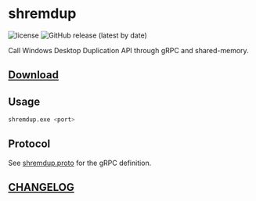 # shremdup

![license](https://img.shields.io/github/license/DiscreteTom/shremdup?style=flat-square)
![GitHub release (latest by date)](https://img.shields.io/github/v/release/DiscreteTom/shremdup?style=flat-square)

Call Windows Desktop Duplication API through gRPC and shared-memory.

## [Download](https://github.com/DiscreteTom/shremdup/releases)

## Usage

```sh
shremdup.exe <port>
```

## Protocol

See [shremdup.proto](https://github.com/DiscreteTom/shremdup/blob/main/proto/shremdup.proto) for the gRPC definition.

## [CHANGELOG](https://github.com/DiscreteTom/shremdup/blob/main/CHANGELOG.md)
